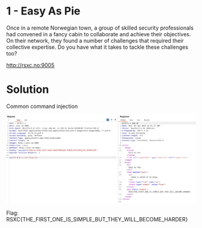 # 1 - Easy As Pie

Once in a remote Norwegian town, a group of skilled security professionals had convened in a fancy cabin to collaborate and achieve their objectives. On their network, they found a number of challenges that required their collective expertise. Do you have what it takes to tackle these challenges too?

http://rsxc.no:9005 

# Solution

Common command injection

![](images/hackerhouse-01-easy-as-pie-burp.png)

Flag: RSXC{THE_FIRST_ONE_IS_SIMPLE_BUT_THEY_WILL_BECOME_HARDER}